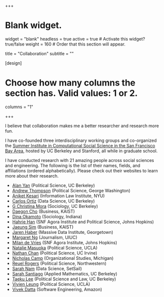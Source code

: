 +++
# Blank widget.
widget = "blank"
headless = true
active = true  # Activate this widget? true/false
weight = 160  # Order that this section will appear.

title = "Collaboration"
subtitle = ""

[design]
  # Choose how many columns the section has. Valid values: 1 or 2.
  columns = "1"

+++

I believe that collaboration makes me a better researcher and research more fun.

I have co-founded three interdisciplinary working groups and co-organized the [Summer Institute in Computational Social Science in the San Francisco Bay Area](https://sicss.io/2020/bay_area/), hosted by UC Berkeley and Stanford, all while in graduate school.

I have conducted research with 21 amazing people across social sciences and engineering. The following is the list of their names, fields, and affiliations (ordered alphabetically). Please check out their websites to learn more about their research. 

* [Alan Yan](https://polisci.berkeley.edu/people/person/alan-yan) (Political Science, UC Berkeley)
* [Andrew Thompson](https://sites.northwestern.edu/athompson/) (Political Science, George Washington)
* [Aniket Kesari](https://akesari12.github.io/) (Information Law Institute, NYU)
* [Carlos Ortiz](https://www.linkedin.com/in/carlosortizdev) (Data Science, UC Berkeley)
* [G Christina Mora](https://sociology.berkeley.edu/faculty/g-cristina-mora) (Sociology, UC Berkeley)
* [Daegon Cho](https://www.business.kaist.edu/faculty/dgcho) (Business, KAIST)
* [Dina Okamoto](https://sociology.indiana.edu/about/faculty/okamoto-dina.html) (Sociology, Indiana)
* [Hahrie Han](https://politicalscience.jhu.edu/directory/hahrie-han/) (SNF Agora Institute and Political Science, Johns Hopkins)
* [Jaeung Sim](https://sites.google.com/view/jaeungsim) (Business, KAIST)
* [Jaren Haber](https://www.jarenhaber.com/) (Massive Data Institute, Georgetown)
* [Margaret Ng](https://media.illinois.edu/margaret-yee-man-ng) (Journalism, UIUC)
* [Milan de Vries](https://www.linkedin.com/in/milan-de-vries-567b7376) (SNF Agora Institute, Johns Hopkins)
* [Natalie Masuoka](https://polisci.ucla.edu/person/natalie-masuoka/) (Political Science, UCLA)
* [Nathan Chan](https://scholar.google.com/citations?user=3NKNlWwAAAAJ&hl=en) (Political Science, UC Irvine)
* [Nicholas Camp](https://lsa.umich.edu/orgstudies/people/faculty/npcamp.html) (Organizational Studies, Michigan)
* [Reuel Rogers](https://polisci.northwestern.edu/people/core-faculty/reuel-rogers.html) (Political Science, Northwestern)
* [Sarah Nam](https://www.linkedin.com/in/sarah-nam) (Data Science, SetSail)
* [Sarah Santiago](https://www.linkedin.com/in/sarahnsantiago) (Applied Mathematics, UC Berkeley)
* [Taeku Lee](https://polisci.berkeley.edu/people/person/taeku-lee) (Political Science and Law, UC Berkeley)
* [Vivien Leung](https://sites.google.com/view/vivienleung/home) (Political Science, UCLA)
* [Vivek Datta](https://www.linkedin.com/in/vivek-datta) (Software Engineering, Amazon)

